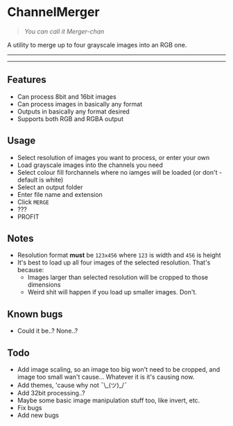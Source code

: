 # ChannelMerger

>*You can call it Merger-chan*

A utility to merge up to four grayscale images into an RGB one.
___
___

## Features

- Can process 8bit and 16bit images
- Can process images in basically any format
- Outputs in basically any format desired
- Supports both RGB and RGBA output

## Usage

- Select resolution of images you want to process, or enter your own
- Load grayscale images into the channels you need
- Select colour fill forchannels where no iamges will be loaded (or don't - default is white)
- Select an output folder
- Enter file name and extension
- Click ``MERGE``
- ???
- PROFIT

## Notes

- Resolution format **must** be ``123x456`` where ``123`` is width and ``456`` is height
- It's best to load up all four images of the selected resolution. That's because:
  - Images larger than selected resolution will be cropped to those dimensions
  - Weird shit will happen if you load up smaller images. Don't.

## Known bugs

- Could it be..? None..?

## Todo

- Add image scaling, so an image too big won't need to be cropped, and image too small wan't cause... Whatever it is it's causing now.
- Add themes, 'cause why not ¯\\\_(ツ)_/¯
- Add 32bit processing..?
- Maybe some basic image manipulation stuff too, like invert, etc.
- Fix bugs
- Add new bugs